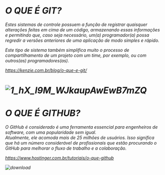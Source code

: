 
# <em> O QUE É GIT?

<p>Estes sistemas de controle possuem a função de registrar quaisquer alterações feitas em cima de um código, armazenando essas informações e permitindo que, caso seja necessário, um(a) programador(a) possa regredir a versões anteriores de uma aplicação de modo simples e rápido.

Este tipo de sistema também simplifica muito o processo de compartilhamento de um projeto com um time, por exemplo, ou com outros(as) programadores(as).</p>
<a>https://kenzie.com.br/blog/o-que-e-git/

<src>![1_hX_l9M_WJkaupAwEwB7mZQ](https://github.com/yuri5252/AVALIA-O/assets/161751118/eff28873-99cf-4833-a4b1-2773d95d6257)
=======
# <em>O QUE É GITHUB?

<p>O GitHub é considerado é uma ferramenta essencial para engenheiros de software, com uma popularidade sem igual. <br>Atualmente, ele acomoda mais de 25 milhões de usuários. Isso significa que há um número considerável de profissionais que estão procurando o GitHub para melhorar o fluxo de trabalho e a colaboração.</p>

<a>https://www.hostinger.com.br/tutoriais/o-que-github


<src>![download](https://github.com/yuri5252/AVALIA-O/assets/161751118/0d610abf-e0e4-4274-9a28-8c1d1430b50d)
 
  

